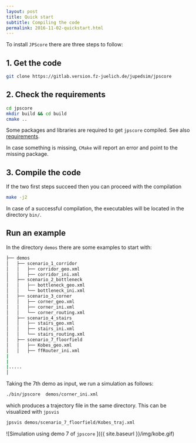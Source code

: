 ```yaml
---
layout: post
title: Quick start
subtitle: Compiling the code
permalink: 2016-11-02-quickstart.html
---
```



To install `JPScore` there  are three steps to follow: 


## 1. Get the code

```bash
git clone https://gitlab.version.fz-juelich.de/jupedsim/jpscore
```

## 2. Check the requirements

```bash
cd jpscore
mkdir build && cd build
cmake ..
```


Some packages and libraries are required to get `jpscore` compiled. 
See also [requirements](2016-11-03-requirements.html).

In case something is missing, `CMake` will report an error and point to the missing package.

## 3. Compile the code

If the two first steps succeed then you can proceed with the compilation 

```bash 
make -j2
```

In case of a successful compilation, the executables will be located in the directory `bin/`.

## Run an example 

In the directory `demos` there are some examples to start with:  

<!-- \dirtree{ -->
<!-- .1 \myfolder{red}{demos}. -->
<!-- .2 \myfolder{blue}{scenario\_1\_corridor}. -->
<!-- .3 \myfolder{green}{corridor\_geo.xml}. -->
<!-- .3 \myfolder{green}{corridor\_ini.xml}. -->
<!-- .2 \myfolder{blue}{scenario\_2\_bottleneck}. -->
<!-- .3 \myfolder{green}{bottleneck\_geo.xml}. -->
<!-- .3 \myfolder{green}{bottleneck\_ini.xml}. -->
<!-- .2 .. -->
<!-- .2 .. -->
<!-- .2 \myfolder{blue}{scenario\_7\_floorfield}. -->
<!-- .3 \myfolder{green}{Kobes\_geo.xml}. -->
<!-- .3 \myfolder{green}{ffRouter\_ini.xml}. -->
<!-- .2 .. -->
<!-- .2 .. -->
<!-- } -->

```bash
├── demos
│   ├── scenario_1_corridor
│   │   ├── corridor_geo.xml
│   │   ├── corridor_ini.xml
│   ├── scenario_2_bottleneck
│   │   ├── bottleneck_geo.xml
│   │   └── bottleneck_ini.xml
│   ├── scenario_3_corner
│   │   ├── corner_geo.xml
│   │   ├── corner_ini.xml
│   │   └── corner_routing.xml
│   ├── scenario_4_stairs
│   │   ├── stairs_geo.xml
│   │   ├── stairs_ini.xml
│   │   └── stairs_routing.xml
│   ├── scenario_7_floorfield
│   │   ├── Kobes_geo.xml
│   │   ├── ffRouter_ini.xml
|
|
|.....
│   

```

Taking the 7th demo as input, we run a simulation as follows: 

```bash
./bin/jpscore  demos/corner_ini.xml
```

which produces a trajectory file in the same directory. This can be visualized with `jpsvis`

```bash 
jpsvis demos/scenario_7_floorfield/Kobes_traj.xml
```

![Simulation using demo 7 of `jpscore` ]({{ site.baseurl  }}/img/kobe.gif)


